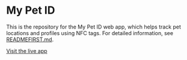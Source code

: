 # My Pet ID

This is the repository for the My Pet ID web app, which helps track pet locations and profiles using NFC tags. For detailed information, see [READMEFIRST.md](READMEFIRST.md).

[Visit the live app](https://mypetid-home.github.io/)
